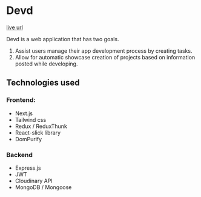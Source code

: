 # Devd

[live url]("https://devd-iota.vercel.app/)

Devd is a web application that has two goals.

1. Assist users manage their app development process by creating tasks.
2. Allow for automatic showcase creation of projects based on information posted while developing.

## Technologies used

### Frontend:

- Next.js
- Tailwind css
- Redux / ReduxThunk
- React-slick library
- DomPurify

### Backend

- Express.js
- JWT
- Cloudinary API
- MongoDB / Mongoose
